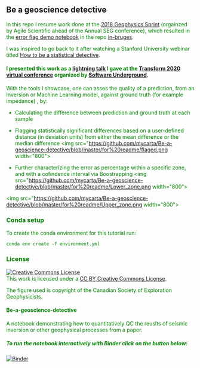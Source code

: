 ## Be a geoscience detective ##

<font color=green>In this repo I resume work done at the [2018 Geophysics Sprint](https://mycarta.wordpress.com/2019/02/07/geophysics-python-sprint-2018-day-2-and-beyond-part-ii) (orgainzed by Agile Scientific ahead of the Annual SEG conference), which resulted in the [error flag demo notebook](https://github.com/mycarta/in-bruges/blob/master/notebooks/Error_flag_demo.ipynb) in the repo [in-bruges](https://github.com/mycarta/in-bruges).  

<font color=green>I was inspired to go back to it after watching a Stanford University webinar titled [How to be a statistical detective](https://learn.stanford.edu/WBN-MED-STATS-On-Demand-2020-02-05_LP-OD-Registration-2020-02-11.html). 
    
#### I presented this work as a [lightning talk](https://www.youtube.com/watch?v=NtBDf7d7mwM) I gave at the [Transform 2020 virtual conference](https://transform2020.sched.com/) organized by [Software Underground](https://softwareunderground.org/).

With the tools I showcase, one can asses the quality of a prediction, from an Inversion or Machine Learning model, against ground truth (for example impedance) , by:

- Calculating the difference between prediction and ground truth at each sample
- Flagging statistically significant differences based on a user-defined distance (in deviation units) from either the mean difference or the median difference
<img src="https://github.com/mycarta/Be-a-geoscience-detective/blob/master/for%20readme/flaged.png width="800">

- Further characterizing the error as percentage within a specific zone, and with a cofindence interval via Boostrapping
<img src="https://github.com/mycarta/Be-a-geoscience-detective/blob/master/for%20readme/Lower_zone.png width="800">

<img src="https://github.com/mycarta/Be-a-geoscience-detective/blob/master/for%20readme/Upper_zone.png width="800">
                                                                                                              

### Conda setup ####
To create the conda environment for this tutorial run:

```
conda env create -f environment.yml
```

### License ###
<a rel="license" href="http://creativecommons.org/licenses/by/4.0/"><img alt="Creative Commons License" style="border-width:0" src="https://i.creativecommons.org/l/by/4.0/88x31.png" /></a><br />This work is licensed under a <a rel="license" href="http://creativecommons.org/licenses/by/4.0/"> CC BY Creative Commons License</a>.
    
The figure used is copyright of the Canadian Society of Exploration Geophysicists.

#### Be-a-geoscience-detective ####
A notebook demonstrating how to quantitatively QC the reuslts of seismic inversion or other geophysical processes from a paper. 

##### To run the notebook interactively with Binder click on the button below: #####
[![Binder](https://mybinder.org/badge_logo.svg)](https://mybinder.org/v2/gh/mycarta/Be-a-geoscience-detective/master)



